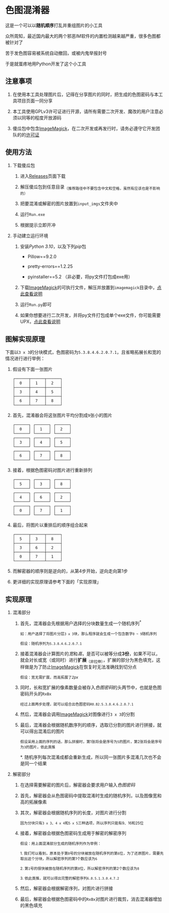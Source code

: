 # 色图混淆器

这是一个可以以**随机顺序**打乱并重组图片的小工具

众所周知，最近国内最大的两个邪恶IM软件的内置检测越来越严重，很多色图都被针对了

苦于发色图容易被系统自动撤回，或被内鬼举报封号

于是就蛋疼地用Python开发了这个小工具

## 注意事项

1. 在使用本工具处理图片后，记得在分享图片的同时，把生成的色图密码与本工具项目页面一同分享

2. 本工具使用GPLv3许可证进行开源，请所有需要二次开发、魔改的用户注意必须以同等的程度开放源码

3. 傻瓜包中包含[ImageMagick](https://imagemagick.org/script/index.php)，在二次开发或再发行时，请务必遵守它开发团队的的[许可证](https://github.com/ImageMagick/ImageMagick/blob/main/LICENSE)

## 使用方法

1. 下载傻瓜包
   
   1. 进入[Releases](https://github.com/chinanoahli/Ero_Img_Blender/releases)页面下载
   
   2. 解压傻瓜包到任意目录<sub>（推荐路径中不要包含中文和空格，虽然有应该也是不影响的）</sub>
   
   3. 把要混淆或解密的图片放置到`input_imgs`文件夹中
   
   4. 运行`Run.exe`
   
   5. 根据提示立即开冲

2. 手动建立运行环境
   
   1. 安装*Python 3.10*，以及下列*pip*包
      
      + Pillow==9.2.0
      
      + pretty-errors==1.2.25
      
      + pyinstaller==5.2    （非必要，将py文件打包成exe用）
   
   2. 下载[ImageMagick](https://imagemagick.org/script/download.php#windows)的可执行文件，解压并放置到`imagemagick`目录中，[点此查看说明](./imagemagick)
   
   3. 运行`Run.py`即可
   
   4. 如果你想要进行二次开发，并将py文件打包成单个exe文件，你可能需要UPX，[点此查看说明](./upx)

## 图解实现原理

下面以`3 x 3`的分块模式，色图密码为`5.3.8.4.6.2.0.7.1`，且省略拓展长和宽的情况进行进行举例：

1. 假设有下面一张图片
   
   ```
   ┌──────┬──────┬──────┐
   │  0   │  1   │  2   │
   ├──────┼──────┼──────┤
   │  3   │  4   │  5   │
   ├──────┼──────┼──────┤
   │  6   │  7   │  8   │
   └──────┴──────┴──────┘
   ```

2. 首先，混淆器会将这张图片平均分割成`9`张小的图片
   
   ```
   ┌──────┐ ┌──────┐ ┌──────┐
   │  0   │ │  1   │ │  2   │
   └──────┘ └──────┘ └──────┘
   ┌──────┐ ┌──────┐ ┌──────┐
   │  3   │ │  4   │ │  5   │
   └──────┘ └──────┘ └──────┘
   ┌──────┐ ┌──────┐ ┌──────┐
   │  6   │ │  7   │ │  8   │
   └──────┘ └──────┘ └──────┘
   ```

3. 接着，根据色图密码对图片进行重新排列
   
   ```
   ┌──────┐ ┌──────┐ ┌──────┐
   │  5   │ │  3   │ │  8   │
   └──────┘ └──────┘ └──────┘
   ┌──────┐ ┌──────┐ ┌──────┐
   │  4   │ │  6   │ │  2   │
   └──────┘ └──────┘ └──────┘
   ┌──────┐ ┌──────┐ ┌──────┐
   │  0   │ │  7   │ │  1   │
   └──────┘ └──────┘ └──────┘
   ```

4. 最后，将图片以重排后的顺序组合起来
   
   ```
   ┌──────┬──────┬──────┐
   │  5   │  3   │  8   │
   ├──────┼──────┼──────┤
   │  3   │  6   │  2   │
   ├──────┼──────┼──────┤
   │  0   │  7   │  1   │
   └──────┴──────┴──────┘
   ```

5. 而解密器的顺序则是逆向的，从第4步开始，逆向走向第1步

6. 更详细的实现原理请参考下面的「实现原理」

## 实现原理

1. 混淆部分
   
   1. 首先，混淆器会先根据用户选择的分块数量生成一个随机序列<sup>\*</sup>
      
      <sub>如：用户选择了将图片分层`3 x 3`块，那么程序就会生成一个包含数字`0 ~ 9`随机序列</sub>
      
      <sub>假设：随机序列为`5.3.8.4.6.2.0.7.1`</sub>
   
   2. 接着混淆器会计算图片的*宽*和*高*，是否可以被等分成**3份**，如果不可以，就会对长或宽（或同时）进行**扩展**<sub>（非拉伸）</sub>，扩展的部分为黑色填充，这样做是为了防止[ImageMagick](https://imagemagick.org/script/index.php)在恢复时无法准确找到切分点
      
      <sub>假设：宽无需扩展，而高拓展了*2px*</sub>
   
   3. 同时，长和宽扩展的像素数量会被存入*色图密码*的头两节中，也就是色图密码开头的`RxBx`
      
      <sub>经过上面两步处理，就可以组合出色图密码`R0.B2.5.3.8.4.6.2.0.7.1`</sub>
   
   4. 然后，混淆器会调用[ImageMagick](https://imagemagick.org/script/index.php)对图像进行`3 x 3`的分割
   
   5. 最后，混淆器会根据随机数序列的顺序，选取已分割的图片进行拼接，就可以得出混淆后的图片
      
      <sub>假设采用上面的序列的话，那么拼接时，第1张将会是序号为`5`的图片，第2张将会是序号为`3`的图片，依此类推</sub>
      
      \*. 随机序列每次混淆成都会重新生成，所以同一张图片多混淆几次也不会是同一个结果

2. 解密部分
   
   1. 在选择需要解密的图片后，解密器会要求用户输入*色图密码*
   
   2. 首先，解密器会从色图密码中提取混淆时生成的随机序列，以及图像宽和高的拓展像素
   
   3. 其次，解密器会根据随机序列的长度，对图片进行分割
      
      <sub>因为分块只有`3 x 3`、`4 x 4`和`5 x 5`三种选项，所以序列只能有9、16和25位</sub>
   
   4. 接着，解密器会根据色图密码生成用于解密的解密序列
      
      <sub>假设：用上面混淆部分生成的随机序列作为举例：</sub>
      
      <sub>1. 我们可以看到，原本处于第`0`号的分块被放在随机序列的第`6`位，为了还原图片，需要先取出这个分块，所以解密序列的第1个数应该为`6`</sub>
      
      <sub>2. 第`1`号的很快被放在随机序列的第`8`位，所以解密序列的第2个数应该为`8`</sub>
      
      <sub>3. 依此类推，就可以得出完整的解密序列`6.8.5.1.3.0.4.7.2`</sub>
   
   5. 然后，解密器会根据解密序列，对图片进行拼接
   
   6. 最后，解密器会根据色图密码中的`RxBx`对图片进行裁剪，消去混淆器增加的黑色填充
